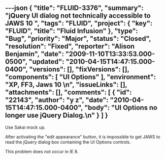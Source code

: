 ---json
{
  "title": "FLUID-3376",
  "summary": "jQuery UI dialog not technically accessible to JAWS 10 ",
  "tags": "FLUID",
  "project": {
    "key": "FLUID",
    "title": "Fluid Infusion"
  },
  "type": "Bug",
  "priority": "Major",
  "status": "Closed",
  "resolution": "Fixed",
  "reporter": "Alison Benjamin",
  "date": "2009-11-10T13:33:53.000-0500",
  "updated": "2010-04-15T14:47:15.000-0400",
  "versions": [],
  "fixVersions": [],
  "components": [
    "UI Options"
  ],
  "environment": "XP, FF3, Jaws 10&#x20;\n",
  "issueLinks": [],
  "attachments": [],
  "comments": [
    {
      "id": "22143",
      "author": "y z",
      "date": "2010-04-15T14:47:15.000-0400",
      "body": "UI Options no longer use jQuery Dialog.\n"
    }
  ]
}
---
Use Sakai mock up.&#x20;

After activating the "edit appearance" button, it is impossible to get JAWS to read the jQuery dialog box containing the UI Options controls.&#x20;

This problem does not occur in IE 8. &#x20;

        